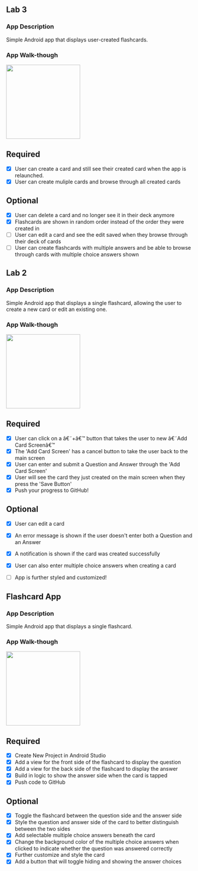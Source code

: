 ## Lab 3

### App Description
Simple Android app that displays user-created flashcards.

### App Walk-though

<img src="https://media.giphy.com/media/fBP68dMMa6a5bvghT5/giphy.gif" width=200><br>

## Required
- [x] User can create a card and still see their created card when the app is relaunched.
- [x] User can create muliple cards and browse through all created cards

## Optional
- [x] User can delete a card and no longer see it in their deck anymore
- [x] Flashcards are shown in random order instead of the order they were created in
- [ ] User can edit a card and see the edit saved when they browse through their deck of cards
- [ ] User can create flashcards with multiple answers and be able to browse through cards with multiple choice answers shown

## Lab 2

### App Description
Simple Android app that displays a single flashcard, allowing the user to create a new card or edit an existing one.

### App Walk-though

<img src="https://media.giphy.com/media/2wU4r4Hxqv9R7AnMfb/giphy.gif" width=200><br>

## Required
- [x] User can click on a â€˜+â€™ button that takes the user to new â€˜Add Card Screenâ€™
- [x] The 'Add Card Screen' has a cancel button to take the user back to the main screen
- [x] User can enter and submit a Question and Answer through the 'Add Card Screen'
- [x] User will see the card they just created on the main screen when they press the 'Save Button'
- [x] Push your progress to GitHub!

## Optional
- [x] User can edit a card
- [x] An error message is shown if the user doesn't enter both a Question and an Answer
- [x] A notification is shown if the card was created successfully
- [x] User can also enter multiple choice answers when creating a card
- [ ] App is further styled and customized!


## Flashcard App

### App Description
Simple Android app that displays a single flashcard.

### App Walk-though

<img src="https://media.giphy.com/media/KZwkXNiwX2c9FHjNmM/giphy.gif" width=200><br>

## Required
- [x] Create New Project in Android Studio
- [x] Add a view for the front side of the flashcard to display the question
- [x] Add a view for the back side of the flashcard to display the answer
- [x] Build in logic to show the answer side when the card is tapped
- [x] Push code to GitHub

## Optional
- [x] Toggle the flashcard between the question side and the answer side
- [x] Style the question and answer side of the card to better distinguish between the two sides
- [x] Add selectable multiple choice answers beneath the card
- [x] Change the background color of the multiple choice answers when clicked to indicate whether the question was answered correctly
- [x] Further customize and style the card
- [x] Add a button that will toggle hiding and showing the answer choices
